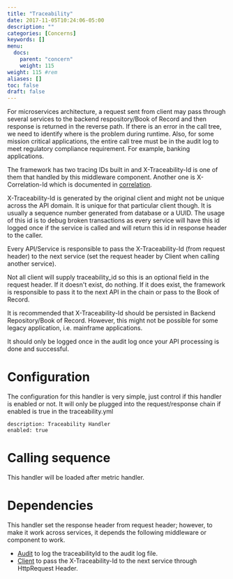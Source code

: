 ```yaml
---
title: "Traceability"
date: 2017-11-05T10:24:06-05:00
description: ""
categories: [Concerns]
keywords: []
menu:
  docs:
    parent: "concern"
    weight: 115
weight: 115	#rem
aliases: []
toc: false
draft: false
---
```



For microservices architecture, a request sent from client may pass 
through several services to the backend respository/Book of Record 
and then response is returned in the reverse path. If there is an 
error in the call tree, we need to identify where is the problem 
during runtime. Also, for some mission critical applications, the 
entire call tree must be in the audit log to meet regulatory compliance
requirement. For example, banking applications.  

The framework has two tracing IDs built in and X-Traceability-Id is one 
of them that handled by this middleware component. Another one is 
X-Correlation-Id which is documented in [correlation](https://networknt.github.io/light-4j/middleware/correlation/). 
 
 
X-Traceability-Id is generated by the original client and might not 
be unique across the API domain. It is unique for that particular 
client though. It is usually a sequence number generated from database
or a UUID. The usage of this id is to debug broken transactions as every 
service will have this id logged once if the service is called and will 
return this id in response header to the caller.  

Every API/Service is responsible to pass the X-Traceability-Id (from 
request header) to the next service (set the request header by Client 
when calling another service).  

Not all client will supply traceability_id so this is an optional field 
in the request header. If it doesn't exist, do nothing. If it does exist, 
the framework is responsible to pass it to the next API in the chain or 
pass to the Book of Record.

It is recommended that X-Traceability-Id should be persisted in Backend 
Repository/Book of Record. However, this might not be possible for some 
legacy application, i.e. mainframe applications. 


It should only be logged once in the audit log once your API processing 
is done and successful.

# Configuration

The configuration for this handler is very simple, just control if this 
handler is enabled or not.
It will only be plugged into the request/response chain if enabled is 
true in the traceability.yml

```
description: Traceability Handler
enabled: true
```

# Calling sequence

This handler will be loaded after metric handler.

# Dependencies

This handler set the response header from request header; however, to make 
it work across services, it depends the following middleware or component 
to work. 

* [Audit](https://networknt.github.io/light-4j/middleware/audit/) 
to log the traceabilityId to the audit log file.
* [Client](https://networknt.github.io/light-4j/other/client/) 
to pass the X-Traceability-Id to the next service through HttpRequest Header.

